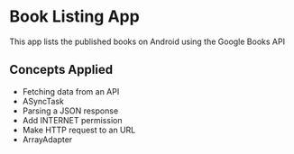 # Book Listing App

This app lists the published books on Android using the Google Books API

## Concepts Applied

* Fetching data from an API
* ASyncTask
* Parsing a JSON response
* Add INTERNET permission
* Make HTTP request to an URL
* ArrayAdapter